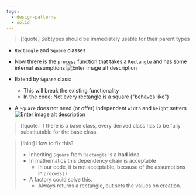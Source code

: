 ```yaml
---
tags:
  - design-patterns
  - solid
---
```

> [!quote] Subtypes should be immediately usable for their parent types

- `Rectangle` and `Square` classes
- Now threre is the `process` function that takes a `Rectangle` and has some internal assumptions
![Enter image alt description](Images/CP8_Image_9.png)

- Extend by `Square` class: 
	- This will break the existing functionality 
	- In the code: Not every rectangle is a square ("behaves like")
- A `Square` does not need (or offer) independent `width` and `height` setters
![Enter image alt description](Images/tY1_Image_10.png)

> [!quote] If there is a base class, every derived class has to be fully substitutable for the base class.

> [!hint] How to fix this?
> - Inheriting `Square` from `Rectangle` is a **bad** idea. 
> - In mathematics this dependency chain is acceptable
> 	- In our code, it is not acceptable, because of the assumptions in `process()`
> - A factory could solve this. 
> 	- Always returns a rectangle, but sets the values on creation.

